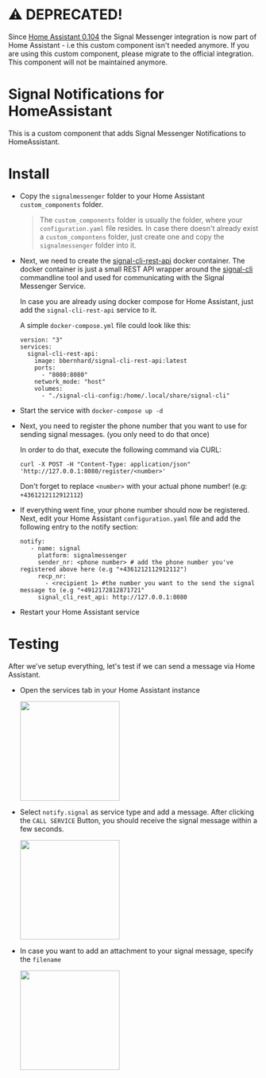 
# :warning: DEPRECATED!

Since [Home Assistant 0.104](https://www.home-assistant.io/integrations/signal_messenger/) the Signal Messenger integration is now part of Home Assistant - i.e this custom component isn't needed anymore. If you are using this custom component, please migrate to the official integration. This component will not be maintained anymore.  



# Signal Notifications for HomeAssistant

This is a custom component that adds Signal Messenger Notifications to HomeAssistant. 

# Install

* Copy the `signalmessenger` folder to your Home Assistant `custom_components` folder. 
  
  > The `custom_components` folder is usually the folder, where your `configuration.yaml` file resides. 
  In case there doesn't already exist a `custom_compontens` folder, just create one and copy the `signalmessenger` folder into it.
  
* Next, we need to create the [signal-cli-rest-api](https://github.com/bbernhard/signal-cli-rest-api) docker container. 
  The docker container is just a small REST API wrapper around the [signal-cli](https://github.com/AsamK/signal-cli) 
  commandline tool and used for communicating with the Signal Messenger Service. 
  
  In case you are already using docker compose for Home Assistant, just add the `signal-cli-rest-api` service to it.
  
  A simple `docker-compose.yml` file could look like this: 
  ```
  version: "3"
  services:
    signal-cli-rest-api:
      image: bbernhard/signal-cli-rest-api:latest
      ports:
        - "8080:8080"
      network_mode: "host"
      volumes:
        - "./signal-cli-config:/home/.local/share/signal-cli"
   ```
   
 * Start the service with `docker-compose up -d`
 * Next, you need to register the phone number that you want to use for sending signal messages. (you only need to do that once)
   
   In order to do that, execute the following command via CURL: 
   
   ```curl -X POST -H "Content-Type: application/json" 'http://127.0.0.1:8080/register/<number>'```
   
   Don't forget to replace `<number>` with your actual phone number! (e.g: `+4361212112912112`)
   
 * If everything went fine, your phone number should now be registered. Next, edit your Home Assistant `configuration.yaml` file
   and add the following entry to the notify section: 
   
   ```
   notify:
      - name: signal
        platform: signalmessenger
        sender_nr: <phone number> # add the phone number you've registered above here (e.g "+4361212112912112")
        recp_nr:
          - <recipient 1> #the number you want to the send the signal message to (e.g "+4912172812871721"
        signal_cli_rest_api: http://127.0.0.1:8080
   ```
 * Restart your Home Assistant service

# Testing
After we've setup everything, let's test if we can send a message via Home Assistant. 

* Open the services tab in your Home Assistant instance

  <img src="https://raw.githubusercontent.com/bbernhard/signal-homeassistant/master/doc/images/homeassistant_testing_services.png" width="200">
  
* Select `notify.signal` as service type and add a message. After clicking the `CALL SERVICE` Button, you should receive the signal message within a few seconds. 

  <img src="https://raw.githubusercontent.com/bbernhard/signal-homeassistant/master/doc/images/homeassistant_testing_call_service.png" width="200">

* In case you want to add an attachment to your signal message, specify the `filename`


  <img src="https://raw.githubusercontent.com/bbernhard/signal-homeassistant/master/doc/images/homeassistant_testing_call_service_2.png" width="200">

